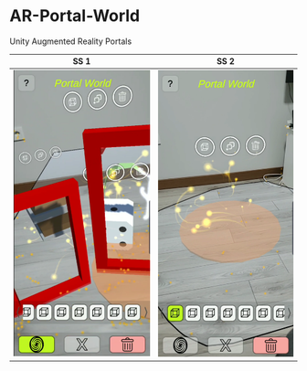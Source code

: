 # AR-Portal-World
Unity Augmented Reality Portals


| SS 1                                | SS 2                                |
| ----------------------------------- | ----------------------------------- |
| [![Video 1](/SS/1.PNG "1")](https://youtu.be/pbp6-oOGEcY) | [![Video 2](/SS/2.PNG "2")](https://youtu.be/_hBEmU1KDrg) |